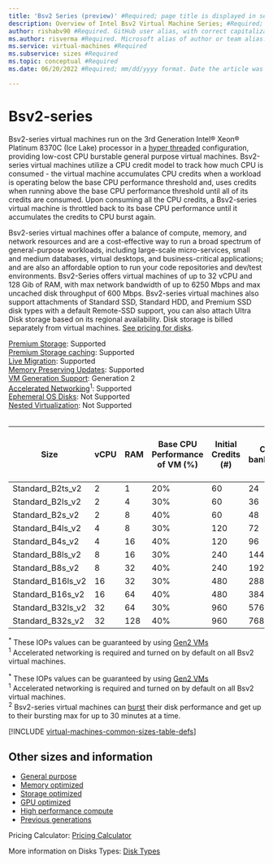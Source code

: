 ```yaml
---
title: 'Bsv2 Series (preview)' #Required; page title is displayed in search results. 60 characters max.
description: Overview of Intel Bsv2 Virtual Machine Series; #Required; this appears in search as the short description
author: rishabv90 #Required. GitHub user alias, with correct capitalization.
ms.author: risverma #Required. Microsoft alias of author or team alias.
ms.service: virtual-machines #Required
ms.subservice: sizes #Required
ms.topic: conceptual #Required 
ms.date: 06/20/2022 #Required; mm/dd/yyyy format. Date the article was created or the last time it was tested and confirmed correct 

---
```


# Bsv2-series

Bsv2-series virtual machines run on the 3rd Generation Intel&reg; Xeon&reg; Platinum 8370C (Ice Lake) processor in a [hyper threaded](https://www.intel.com/content/www/us/en/architecture-and-technology/hyper-threading/hyper-threading-technology.html) configuration, providing low-cost CPU burstable general purpose virtual machines. Bsv2-series virtual machines utilize a CPU credit model to track how much CPU is consumed - the virtual machine accumulates CPU credits when a workload is operating below the base CPU performance threshold and, uses credits when running above the base CPU performance threshold until all of its credits are consumed. Upon consuming all the CPU credits, a Bsv2-series virtual machine is throttled back to its base CPU performance until it accumulates the credits to CPU burst again.

Bsv2-series virtual machines offer a balance of compute, memory, and network resources and are a cost-effective way to run a broad spectrum of general-purpose workloads, including large-scale micro-services, small and medium databases, virtual desktops, and business-critical applications; and are also an affordable option to run your code repositories and dev/test environments. Bsv2-Series offers virtual machines of up to 32 vCPU and 128 Gib of RAM, with max network bandwidth of up to 6250 Mbps and max uncached disk throughput of 600 Mbps. Bsv2-series virtual machines also support attachments of Standard SSD, Standard HDD, and Premium SSD disk types with a default Remote-SSD support, you can also attach Ultra Disk storage based on its regional availability. Disk storage is billed separately from virtual machines. [See pricing for disks](https://azure.microsoft.com/pricing/details/managed-disks/).    


[Premium Storage](premium-storage-performance.md): Supported<br>
[Premium Storage caching](premium-storage-performance.md): Supported<br>
[Live Migration](maintenance-and-updates.md): Supported<br>
[Memory Preserving Updates](maintenance-and-updates.md): Supported<br>
[VM Generation Support](generation-2.md): Generation 2<br>
[Accelerated Networking](../virtual-network/create-vm-accelerated-networking-cli.md)<sup>1</sup>: Supported<br>
[Ephemeral OS Disks](ephemeral-os-disks.md): Not Supported <br>
[Nested Virtualization](/virtualization/hyper-v-on-windows/user-guide/nested-virtualization): Not Supported <br>
<br> 

| Size              | vCPU | RAM | Base CPU Performance of VM (%) | Initial Credits (#) | Credits banked/hour | Max Banked Credits (#) | Max uncached disk throughput: IOPS/MBps | Max burst uncached disk throughput: IOPS/MBps | Max Data Disks | Max Network Bandwidth (Gbps) | Max NICs |
|-------------------|------|-----|--------------------------------|---------------------|---------------------|------------------------|-----------------------------------------|-----------------------------------------------|----------------|------------------------------|----------|
| Standard_B2ts_v2  | 2    | 1   | 20%                            | 60                  | 24                  | 576                    | 3750/85                                 | 10,000/960                                    | 4              | 6.25                         | 2        |
| Standard_B2ls_v2  | 2    | 4   | 30%                            | 60                  | 36                  | 864                    | 3750/85                                 | 10,000/960                                    | 4              | 6.25                         | 2        |
| Standard_B2s_v2   | 2    | 8   | 40%                            | 60                  | 48                  | 1152                    | 3750/85                                 | 10,000/960                                    | 4              | 6.25                         | 2        |
| Standard_B4ls_v2  | 4    | 8   | 30%                            | 120                 | 72                  | 1728                   | 6,400/145                               | 20,000/960                                    | 8              | 6.25                        | 2        |
| Standard_B4s_v2   | 4    | 16  | 40%                            | 120                 | 96                  | 2304                   | 6,400/145                               | 20,000/960                                    | 8              | 6.25                        | 2        |
| Standard_B8ls_v2  | 8    | 16  | 30%                            | 240                 | 144                  | 3456                   | 12,800/290                              | 20,000/960                                    | 16             | 6.25                        | 2        |
| Standard_B8s_v2   | 8    | 32  | 40%                            | 240                 | 192                  | 4608                   | 12,800/290                              | 20,000/960                                    | 16             | 6.25                        | 2        |
| Standard_B16ls_v2 | 16   | 32  | 30%                            | 480                 | 288                 | 6912                   | 25,600/600                              | 40,000/960                                    | 32             | 6.25                        | 4        |
| Standard_B16s_v2  | 16   | 64  | 40%                            | 480                 | 384                 | 9216                   | 25,600/600                              | 40,000/960                                    | 32             | 6.25                        | 4        |
| Standard_B32ls_v2 | 32   | 64  | 30%                            | 960                 | 576                 | 13824                   | 51,200/600                              | 80,000/960                                    | 32             | 6.25                        | 4        |
| Standard_B32s_v2  | 32   | 128 | 40%                            | 960                 | 768                 | 18432                   | 51,200/600                              | 80,000/960                                    | 32             | 6.25                        | 4        |


<sup>*</sup> These IOPs values can be guaranteed by using [Gen2 VMs](generation-2.md)<br>
<sup>1</sup> Accelerated networking is required and turned on by default on all Bsv2 virtual machines.<br>


<sup>*</sup> These IOPs values can be guaranteed by using [Gen2 VMs](generation-2.md)<br>
<sup>1</sup> Accelerated networking is required and turned on by default on all Bsv2 virtual machines.<br>
<sup>2</sup> Bsv2-series virtual machines can [burst](disk-bursting.md) their disk performance and get up to their bursting max for up to 30 minutes at a time.

[!INCLUDE [virtual-machines-common-sizes-table-defs](../../includes/virtual-machines-common-sizes-table-defs.md)]

## Other sizes and information

- [General purpose](sizes-general.md)
- [Memory optimized](sizes-memory.md)
- [Storage optimized](sizes-storage.md)
- [GPU optimized](sizes-gpu.md)
- [High performance compute](sizes-hpc.md)
- [Previous generations](sizes-previous-gen.md)

Pricing Calculator: [Pricing Calculator](https://azure.microsoft.com/pricing/calculator/)

More information on Disks Types: [Disk Types](./disks-types.md#ultra-disks)
